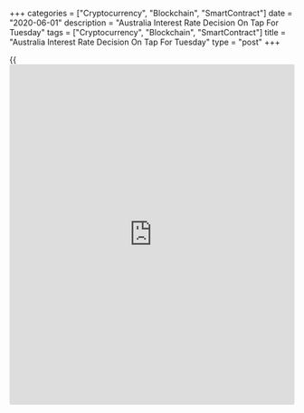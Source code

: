 +++
categories = ["Cryptocurrency", "Blockchain", "SmartContract"]
date = "2020-06-01"
description = "Australia Interest Rate Decision On Tap For Tuesday"
tags = ["Cryptocurrency", "Blockchain", "SmartContract"]
title = "Australia Interest Rate Decision On Tap For Tuesday"
type = "post"
+++

{{<iframe id="large-banner" src="https://www.bounty.group/#slide=3.0" width="100%" height="600" scrolling="no" style="border: 0px solid rgb(216, 221, 230); border-radius: 3px;">}}

The Reserve Bank of Australia will on Tuesday conclude its monetary
[policy](https://www.fintechee.com/policy/) meeting and then announce its decision on interest rates, setting
the pace for a busy day for Asia-Pacific economic activity. The RBA is
expected to keep its benchmark lending rate unchanged at the record low
of 0.25 percent.

Australia also will see Q1 numbers for current account. In the previous
three months, the current account surplus was A$1.0 billion, while
[business][1] inventories were up 0.3 percent on quarter and company
gross profits sank 3.5 percent.

South Korea will release final Q1 numbers for gross domestic product.
Last month's preliminary reading suggested a decline of 1.4 percent on
quarter and an increase of 1.3 percent on year in Q1 following the 1.3
quarter increase and the 2.3 percent yearly gain in the three months
prior.

South Korea also will see May figures for consumer prices; in April,
overall inflation was down 0.6 percent on month and up 0.1 percent on
year, while core CPI fell 0.2 percent on month and rose 0.1 percent on
year.

New Zealand will provide April numbers for building permits and Q1 data
for [terms](https://www.fintechee.com/terms/) of trade. In March, building permits plummeted 21.3 percent on
month while [terms](https://www.fintechee.com/terms/) of trade were up 2.6 percent on quarter in Q1.

Indonesia will see May results for inflation and for the manufacturing
PMI from IHS Markit. In April, overall inflation was up 0.1 percent on
month and 2.7 percent on year, while core CPI climbed 2.9 percent on
year. The manufacturing index score was 27.5.

For comments and feedback [contact](https://www.playgroundfx.com/contact/): editorial@rtt[news](https://www.letsplayfx.com/blog/forex-news-website/).com

[Economic News][2]

 **What parts of the world are seeing the best (and worst) economic
performances lately? Click[here][3] to check out our [Econ Scorecard][3]
and find out! See up-to-the-moment [ranking](https://www.playgroundfx.com/blog/crypto-exchange-ranking/)s for the best and worst
performers in [GDP][4], [unemployment rate][5], [inflation][6] and much
more.**

   1. www.rtt[news](https://www.letsplayfx.com/blog/forex-news-website/).com/Content/Business.aspx
   2. www.rtt[news](https://www.letsplayfx.com/blog/forex-news-website/).com/Content/EconomicNews.aspx
   3. www.rtt[news](https://www.letsplayfx.com/blog/forex-news-website/).com/economic-scorecard/world-rank/unemployment-rate/highest-performance.aspx
   4. www.rtt[news](https://www.letsplayfx.com/blog/forex-news-website/).com/economic-scorecard/world-rank/GDP/highest-performance.aspx
   5. www.rtt[news](https://www.letsplayfx.com/blog/forex-news-website/).com/economic-scorecard/world-rank/unemployment-rate/lowest-performance.aspx
   6. www.rtt[news](https://www.letsplayfx.com/blog/forex-news-website/).com/economic-scorecard/world-rank/CPI/highest-performance.aspx